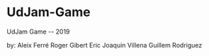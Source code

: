 # UdJam-Game
UdJam Game -- 2019

by:
  Aleix Ferré
  Roger Gibert
  Eric Joaquin Villena
  Guillem Rodriguez
